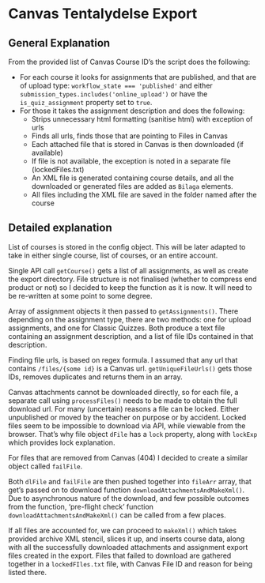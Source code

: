 # Canvas Tentalydelse Export
## General Explanation
From the provided list of Canvas Course ID’s the script does the following:

- For each course it looks for assignments that are published, and that are of upload type: `workflow_state === 'published'` and either `submission_types.includes('online_upload')` or have the `is_quiz_assignment` property set to `true`.
- For those it takes the assignment description and does the following:
	- Strips unnecessary html formatting (sanitise html) with exception of urls
	- Finds all urls, finds those that are pointing to Files in Canvas
	- Each attached file that is stored in Canvas is then downloaded (if available)
	- If file is not available, the exception is noted in a separate file (lockedFiles.txt)
	- An XML file is generated containing course details, and all the downloaded or generated files are added  as `Bilaga` elements.
	- All files including the XML file are saved in the folder named after the course

## Detailed explanation
List of courses is stored in the config object. This will be later adapted to take in either single course, list of courses, or an entire account.

Single API call `getCourse()` gets a list of all assignments, as well as create the export directory. File structure is not finalised (whether to compress end product or not) so I decided to keep the function as it is now. It will need to be re-written at some point to some degree.

Array of assignment objects it then passed to `getAssignments()`. There depending on the assignment type, there are two methods: one for upload assignments, and one for Classic Quizzes. Both produce a text file containing an assignment description, and a list of file IDs contained in that description.

Finding file urls, is based on regex formula. I assumed that any url that contains `/files/{some id}` is a Canvas url. `getUniqueFileUrls()` gets those IDs, removes duplicates and returns them in an array.

Canvas attachments cannot be downloaded directly, so for each file, a separate call using `processFiles()` needs to be made to obtain the full download url. For many (uncertain) reasons a file can be locked. Either unpublished or moved by the teacher on purpose or by accident. Locked files seem to be impossible to download via API, while viewable from the browser. That’s why file object `dFile` has a `lock` property, along with `lockExp` which provides lock explanation.

For files that are removed from Canvas (404) I decided to create a similar object called `failFile`.

Both `dlFile` and `failFile` are then pushed together into `fileArr` array, that get’s passed on to download function `downloadAttachmentsAndMakeXml()`. Due to asynchronous nature of the download, and few possible outcomes from the function, ‘pre-flight check’ function `downloadAttachmentsAndMakeXml()` can be called from a few places.

If all files are accounted for, we can proceed to `makeXml()` which takes provided archive XML stencil, slices it up, and inserts course data, along with all the successfully downloaded attachments and assignment export files created in the export. Files that failed to download are gathered together in a `lockedFIles.txt` file, with Canvas File ID and reason for being listed there.
